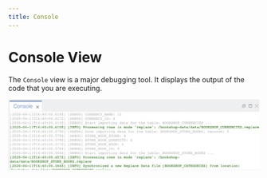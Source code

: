 ```yaml
---
title: Console
---
```


Console View
===

The `Console` view is a major debugging tool. It displays the output of the code that you are executing.

![Console view](../../../images/ide_view_console.png)


